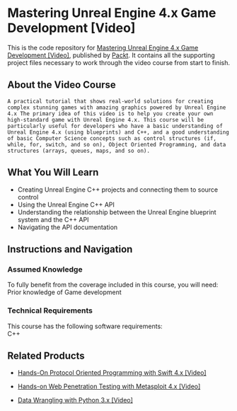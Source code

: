 # Mastering Unreal Engine 4.x Game Development [Video]
This is the code repository for [Mastering Unreal Engine 4.x Game Development [Video]](https://www.packtpub.com/game-development/mastering-unreal-engine-4x-game-development-video?utm_source=github&utm_medium=repository&utm_campaign=9781786462329), published by [Packt](https://www.packtpub.com/?utm_source=github). It contains all the supporting project files necessary to work through the video course from start to finish.
## About the Video Course
	A practical tutorial that shows real-world solutions for creating complex stunning games with amazing graphics powered by Unreal Engine 4.x The primary idea of this video is to help you create your own high-standard game with Unreal Engine 4.x. This course will be particularly useful for developers who have a basic understanding of Unreal Engine 4.x (using blueprints) and C++, and a good understanding of basic Computer Science concepts such as control structures (if, while, for, switch, and so on), Object Oriented Programming, and data structures (arrays, queues, maps, and so on).

<H2>What You Will Learn</H2>
<DIV class=book-info-will-learn-text>
<UL>
<LI><SPAN id=what_you_will_learn_c class=sugar_field>Creating Unreal Engine C++ projects and connecting them to source control</SPAN> 
<LI><SPAN id=what_you_will_learn_c class=sugar_field>Using the Unreal Engine C++ API</SPAN> 
<LI><SPAN id=what_you_will_learn_c class=sugar_field>Understanding the relationship between the Unreal Engine blueprint system and the C++ API</SPAN> 
<LI><SPAN id=what_you_will_learn_c class=sugar_field>Navigating the API documentation</SPAN> </LI></UL></DIV>

## Instructions and Navigation
### Assumed Knowledge
To fully benefit from the coverage included in this course, you will need:<br/>
Prior knowledge of Game development
### Technical Requirements
This course has the following software requirements:<br/>
C++

## Related Products
* [Hands-On Protocol Oriented Programming with Swift 4.x [Video]](https://www.packtpub.com/game-development/mastering-unreal-engine-4x-game-development-video?utm_source=github&utm_medium=repository&utm_campaign=9781786462329)

* [Hands-on Web Penetration Testing with Metasploit 4.x [Video]](https://www.packtpub.com/game-development/mastering-unreal-engine-4x-game-development-video?utm_source=github&utm_medium=repository&utm_campaign=9781786462329)

* [Data Wrangling with Python 3.x [Video]](https://www.packtpub.com/game-development/mastering-unreal-engine-4x-game-development-video?utm_source=github&utm_medium=repository&utm_campaign=9781786462329)

